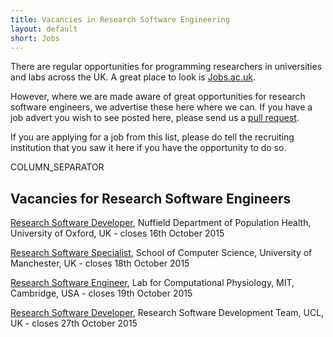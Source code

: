 ```yaml
---
title: Vacancies in Research Software Engineering
layout: default
short: Jobs
---
```


There are regular opportunities for programming researchers in universities and labs across the UK.
A great place to look is [Jobs.ac.uk](http://www.jobs.ac.uk/).

However, where we are made aware of great opportunities for research software engineers, we advertise these here where we can. If you have a job advert you wish to see posted here, please send us a [pull request](https://github.com/UKRSE/UKRSE.github.io).

If you are applying for a job from this list, please do tell the recruiting institution that you saw it here if you have the opportunity to do so.

COLUMN_SEPARATOR

Vacancies for Research Software Engineers
-----------------------

<!---
*There are no vacancies that we know of at present. Please let us know if you have one.*
-->

[Research Software Developer](http://tinyurl.com/otjdtg7), Nuffield Department of Population Health, University of Oxford, UK - closes 16th October 2015

[Research Software Specialist](https://www.jobs.manchester.ac.uk/displayjob.aspx?jobid=10373), School of Computer Science, University of Manchester, UK - closes 18th October 2015

[Research Software Engineer](http://careers.peopleclick.com/careerscp/client_mit/external/en-us/gateway.do?functionName=viewFromLink&jobPostId=5647&localeCode=en-us), Lab for Computational Physiology, MIT, Cambridge, USA - closes 19th October 2015

[Research Software Developer](http://bit.ly/rsdhire15), Research Software Development Team, UCL, UK - closes 27th October 2015
